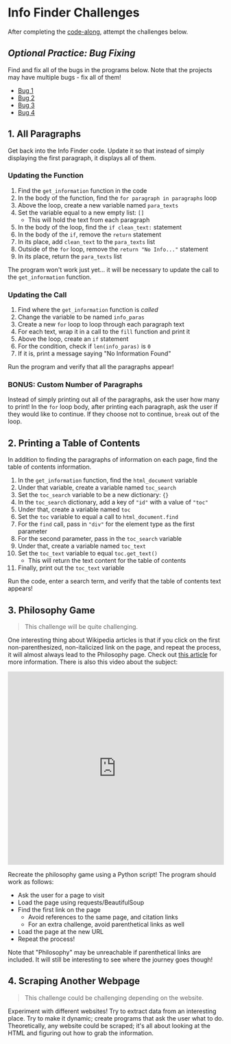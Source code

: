 # Info Finder Challenges
After completing the [code-along](InfoFinderCodeAlong.md), attempt the challenges below.

## _Optional Practice: Bug Fixing_
Find and fix all of the bugs in the programs below. Note that the projects may have multiple bugs - fix all of them!

- [Bug 1](https://replit.com/@HylandOutreach/WSBug-1)
- [Bug 2](https://replit.com/@HylandOutreach/WSBug-2)
- [Bug 3](https://replit.com/@HylandOutreach/WSBug-3)
- [Bug 4](https://replit.com/@HylandOutreach/WSBug-4)

## 1. All Paragraphs
Get back into the Info Finder code. Update it so that instead of simply displaying the first paragraph, it displays all of them.

### Updating the Function
1. Find the `get_information` function in the code
1. In the body of the function, find the `for paragraph in paragraphs` loop
1. Above the loop, create a new variable named `para_texts`
1. Set the variable equal to a new empty list: `[]`
    - This will hold the text from each paragraph
1. In the body of the loop, find the `if clean_text:` statement
1. In the body of the `if`, remove the `return` statement
1. In its place, add `clean_text` to the `para_texts` list
1. Outside of the `for` loop, remove the `return "No Info..."` statement
1. In its place, return the `para_texts` list

The program won't work just yet... it will be necessary to update the call to the `get_information` function.

### Updating the Call
1. Find where the `get_information` function is _called_
1. Change the variable to be named `info_paras`
1. Create a new `for` loop to loop through each paragraph text
1. For each text, wrap it in a call to the `fill` function and print it
1. Above the loop, create an `if` statement
1. For the condition, check if `len(info_paras)` is `0`
1. If it is, print a message saying "No Information Found"

Run the program and verify that all the paragraphs appear!

### BONUS: Custom Number of Paragraphs
Instead of simply printing out all of the paragraphs, ask the user how many to print! In the `for` loop body, after printing each paragraph, ask the user if they would like to continue. If they choose not to continue, `break` out of the loop.

## 2. Printing a Table of Contents
In addition to finding the paragraphs of information on each page, find the table of contents information.

1. In the `get_information` function, find the `html_document` variable
1. Under that variable, create a variable named `toc_search`
1. Set the `toc_search` variable to be a new dictionary: `{}`
1. In the `toc_search` dictionary, add a key of `"id"` with a value of `"toc"`
1. Under that, create a variable named `toc`
1. Set the `toc` variable to equal a call to `html_document.find`
1. For the `find` call, pass in `"div"` for the element type as the first parameter
1. For the second parameter, pass in the `toc_search` variable
1. Under that, create a variable named `toc_text`
1. Set the `toc_text` variable to equal `toc.get_text()`
    - This will return the text content for the table of contents
1. Finally, print out the `toc_text` variable

Run the code, enter a search term, and verify that the table of contents text appears!

## 3. Philosophy Game
>This challenge will be quite challenging.

One interesting thing about Wikipedia articles is that if you click on the first non-parenthesized, non-italicized link on the page, and repeat the process, it will almost always lead to the Philosophy page. Check out [this article](https://en.wikipedia.org/wiki/Wikipedia:Getting_to_Philosophy) for more information. There is also this video about the subject:

<iframe width="100%" height="450px" src="https://www.youtube.com/embed/Q2DdmEBXTpo" frameborder="0" allow="accelerometer; autoplay; clipboard-write; encrypted-media; gyroscope; picture-in-picture" allowfullscreen></iframe>

Recreate the philosophy game using a Python script! The program should work as follows:

- Ask the user for a page to visit
- Load the page using requests/BeautifulSoup
- Find the first link on the page
  - Avoid references to the same page, and citation links
  - For an extra challenge, avoid parenthetical links as well
- Load the page at the new URL
- Repeat the process!

Note that "Philosophy" may be unreachable if parenthetical links are included. It will still be interesting to see where the journey goes though!

## 4. Scraping Another Webpage
>This challenge could be challenging depending on the website.

Experiment with different websites! Try to extract data from an interesting place. Try to make it dynamic; create programs that ask the user what to do. Theoretically, any website could be scraped; it's all about looking at the HTML and figuring out how to grab the information.

